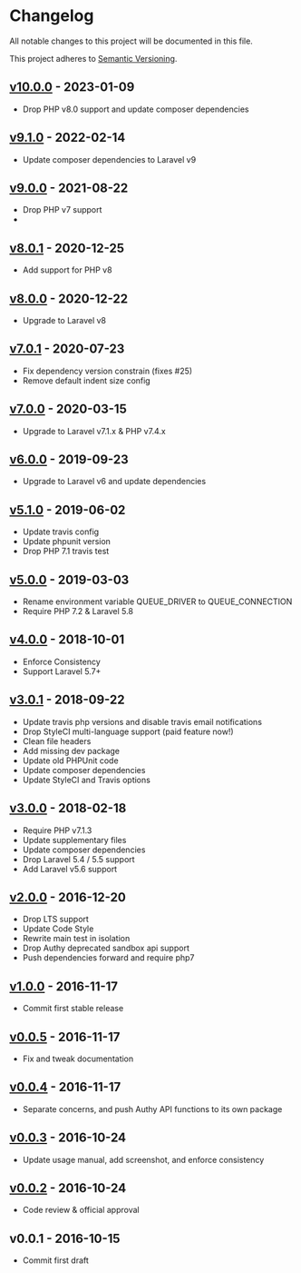 # Changelog

All notable changes to this project will be documented in this file.

This project adheres to [Semantic Versioning](CONTRIBUTING.md).


## [v10.0.0] - 2023-01-09
- Drop PHP v8.0 support and update composer dependencies

## [v9.1.0] - 2022-02-14
- Update composer dependencies to Laravel v9

## [v9.0.0] - 2021-08-22
- Drop PHP v7 support
- 
## [v8.0.1] - 2020-12-25
- Add support for PHP v8

## [v8.0.0] - 2020-12-22
- Upgrade to Laravel v8

## [v7.0.1] - 2020-07-23
- Fix dependency version constrain (fixes #25)
- Remove default indent size config

## [v7.0.0] - 2020-03-15
- Upgrade to Laravel v7.1.x & PHP v7.4.x

## [v6.0.0] - 2019-09-23
- Upgrade to Laravel v6 and update dependencies

## [v5.1.0] - 2019-06-02
- Update travis config
- Update phpunit version
- Drop PHP 7.1 travis test

## [v5.0.0] - 2019-03-03
- Rename environment variable QUEUE_DRIVER to QUEUE_CONNECTION
- Require PHP 7.2 & Laravel 5.8

## [v4.0.0] - 2018-10-01
- Enforce Consistency
- Support Laravel 5.7+

## [v3.0.1] - 2018-09-22
- Update travis php versions and disable travis email notifications
- Drop StyleCI multi-language support (paid feature now!)
- Clean file headers
- Add missing dev package
- Update old PHPUnit code
- Update composer dependencies
- Update StyleCI and Travis options

## [v3.0.0] - 2018-02-18
- Require PHP v7.1.3
- Update supplementary files
- Update composer dependencies
- Drop Laravel 5.4 / 5.5 support
- Add Laravel v5.6 support

## [v2.0.0] - 2016-12-20
- Drop LTS support
- Update Code Style
- Rewrite main test in isolation
- Drop Authy deprecated sandbox api support
- Push dependencies forward and require php7

## [v1.0.0] - 2016-11-17
- Commit first stable release

## [v0.0.5] - 2016-11-17
- Fix and tweak documentation

## [v0.0.4] - 2016-11-17
- Separate concerns, and push Authy API functions to its own package

## [v0.0.3] - 2016-10-24
- Update usage manual, add screenshot, and enforce consistency

## [v0.0.2] - 2016-10-24
- Code review & official approval

## v0.0.1 - 2016-10-15
- Commit first draft

[v10.0.0]: https://github.com/laravel-notification-channels/authy/compare/v9.1.0...v10.0.0
[v9.1.0]: https://github.com/laravel-notification-channels/authy/compare/v9.0.0...v9.1.0
[v9.0.0]: https://github.com/laravel-notification-channels/authy/compare/v8.0.1...v9.0.0
[v8.0.1]: https://github.com/laravel-notification-channels/authy/compare/v8.0.0...v8.0.1
[v8.0.0]: https://github.com/laravel-notification-channels/authy/compare/v7.0.1...v8.0.0
[v7.0.1]: https://github.com/laravel-notification-channels/authy/compare/v7.0.0...v7.0.1
[v7.0.0]: https://github.com/laravel-notification-channels/authy/compare/v6.0.0...v7.0.0
[v6.0.0]: https://github.com/laravel-notification-channels/authy/compare/v5.1.0...v6.0.0
[v5.1.0]: https://github.com/laravel-notification-channels/authy/compare/v5.0.0...v5.1.0
[v5.0.0]: https://github.com/laravel-notification-channels/authy/compare/v4.0.0...v5.0.0
[v4.0.0]: https://github.com/laravel-notification-channels/authy/compare/v3.0.1...v4.0.0
[v3.0.1]: https://github.com/laravel-notification-channels/authy/compare/v3.0.0...v3.0.1
[v3.0.0]: https://github.com/laravel-notification-channels/authy/compare/v2.0.0...v3.0.0
[v2.0.0]: https://github.com/laravel-notification-channels/authy/compare/v1.0.0...v2.0.0
[v1.0.0]: https://github.com/laravel-notification-channels/authy/compare/v0.0.5...v1.0.0
[v0.0.5]: https://github.com/laravel-notification-channels/authy/compare/v0.0.4...v0.0.5
[v0.0.4]: https://github.com/laravel-notification-channels/authy/compare/v0.0.3...v0.0.4
[v0.0.3]: https://github.com/laravel-notification-channels/authy/compare/v0.0.2...v0.0.3
[v0.0.2]: https://github.com/laravel-notification-channels/authy/compare/v0.0.1...v0.0.2
